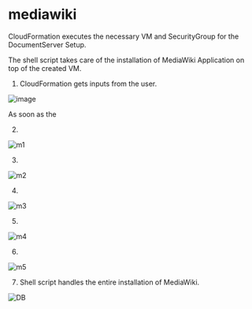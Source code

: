 # mediawiki

CloudFormation executes the necessary VM and SecurityGroup for the DocumentServer Setup.

The shell script takes care of the installation of MediaWiki Application on top of the created VM.

1. CloudFormation gets inputs from the user.

![image](https://user-images.githubusercontent.com/76770914/151433291-1dc65932-b6ea-4314-99ca-17d9697c0929.png)

As soon as the 

2.

![m1](https://user-images.githubusercontent.com/76770914/151433593-4923a9d3-67bb-43d3-8be6-c19b3adf747c.JPG)

3.

![m2](https://user-images.githubusercontent.com/76770914/151433609-c95436c5-4504-401b-915e-d62d3d77acd7.JPG)

4.

![m3](https://user-images.githubusercontent.com/76770914/151433615-c1f57343-fb1e-4766-b622-aa8e61867280.JPG)

5.

![m4](https://user-images.githubusercontent.com/76770914/151433622-559287ea-c86d-4141-b4c6-b8f7e8d86202.JPG)

6.

![m5](https://user-images.githubusercontent.com/76770914/151433634-e8d1e4f0-b131-467c-a95c-b6fdc540949e.JPG)

7. Shell script handles the entire installation of MediaWiki.

![DB](https://user-images.githubusercontent.com/76770914/151433641-2adfbad6-f3f3-4757-b6be-b13e47228081.JPG)


